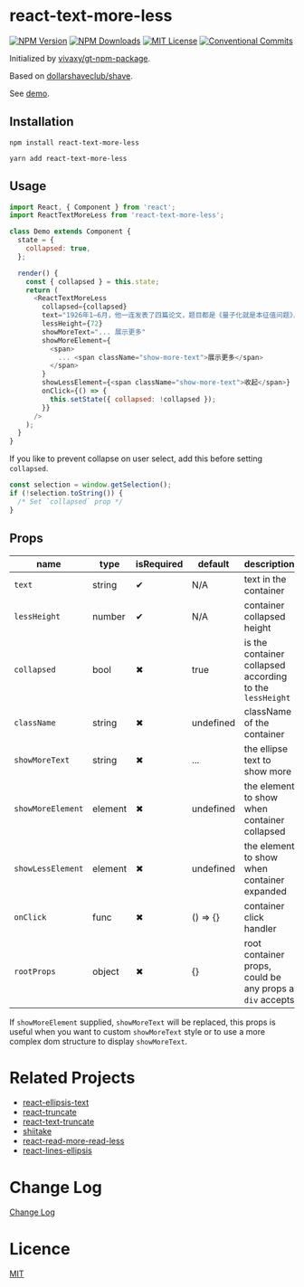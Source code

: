 # react-text-more-less

[![NPM Version](http://img.shields.io/npm/v/react-text-more-less.svg?style=flat-square)](https://www.npmjs.com/package/react-text-more-less)
[![NPM Downloads](https://img.shields.io/npm/dt/react-text-more-less.svg?style=flat-square)](https://www.npmjs.com/package/react-text-more-less)
[![MIT License](https://img.shields.io/npm/l/react-text-more-less.svg?style=flat-square)](./LICENSE)
[![Conventional Commits](https://img.shields.io/badge/Conventional%20Commits-1.0.0-yellow.svg?style=flat-square)](https://conventionalcommits.org)

Initialized by [vivaxy/gt-npm-package](https://github.com/vivaxy/gt-npm-package).

Based on [dollarshaveclub/shave](https://github.com/dollarshaveclub/shave).

See [demo](https://vivaxy.github.io/react-text-more-less/demo/dist/html/demo.html).

## Installation

`npm install react-text-more-less`

`yarn add react-text-more-less`

## Usage

```js
import React, { Component } from 'react';
import ReactTextMoreLess from 'react-text-more-less';

class Demo extends Component {
  state = {
    collapsed: true,
  };

  render() {
    const { collapsed } = this.state;
    return (
      <ReactTextMoreLess
        collapsed={collapsed}
        text="1926年1—6月，他一连发表了四篇论文，题目都是《量子化就是本征值问题》，系统地阐明了波动力学理论。在此以前，德国物理学家W.K.海森堡、M.玻恩和E.P.约旦于1925年7—9月通过另一途径建立了矩阵力学。1926年3月，薛定谔发现波动力学和矩阵力学在数学上是等价的，是量子力学的两种形式，可以通过数学变换,从一个理论转到另一个理论。薛定谔起初试图把波函数解释为三维空间中的振动，把振幅解释为电荷密度，把粒子解释为波包。但他无法解决“波包扩散”的困难。最后物理学界普遍接受了玻恩提出的波函数的几率解释。"
        lessHeight={72}
        showMoreText="... 展示更多"
        showMoreElement={
          <span>
            ... <span className="show-more-text">展示更多</span>
          </span>
        }
        showLessElement={<span className="show-more-text">收起</span>}
        onClick={() => {
          this.setState({ collapsed: !collapsed });
        }}
      />
    );
  }
}
```

If you like to prevent collapse on user select, add this before setting `collapsed`.

```js
const selection = window.getSelection();
if (!selection.toString()) {
  /* Set `collapsed` prop */
}
```

## Props

| name              | type    | isRequired | default   | description                                              |
| ----------------- | ------- | ---------- | --------- | -------------------------------------------------------- |
| `text`            | string  | ✔          | N/A       | text in the container                                    |
| `lessHeight`      | number  | ✔          | N/A       | container collapsed height                               |
| `collapsed`       | bool    | ✖          | true      | is the container collapsed according to the `lessHeight` |
| `className`       | string  | ✖          | undefined | className of the container                               |
| `showMoreText`    | string  | ✖          | ...       | the ellipse text to show more                            |
| `showMoreElement` | element | ✖          | undefined | the element to show when container collapsed             |
| `showLessElement` | element | ✖          | undefined | the element to show when container expanded              |
| `onClick`         | func    | ✖          | () => {}  | container click handler                                  |
| `rootProps`       | object  | ✖          | {}        | root container props, could be any props a `div` accepts |

If `showMoreElement` supplied, `showMoreText` will be replaced, this props is useful when you want to custom `showMoreText` style or to use a more complex dom structure to display `showMoreText`.

# Related Projects

- [react-ellipsis-text](https://github.com/mobilusoss/react-ellipsis-text)
- [react-truncate](https://github.com/pablosichert/react-truncate)
- [react-text-truncate](https://github.com/ShinyChang/React-Text-Truncate)
- [shiitake](https://github.com/bsidelinger912/shiitake)
- [react-read-more-read-less](https://github.com/giatro/react-read-more-read-less)
- [react-lines-ellipsis](https://github.com/xiaody/react-lines-ellipsis)

# Change Log

[Change Log](./CHANGELOG.md)

# Licence

[MIT](./LICENSE)
